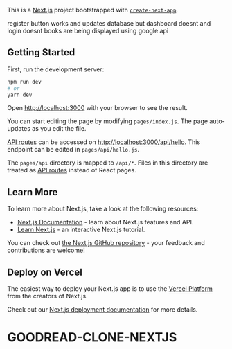 This is a [Next.js](https://nextjs.org/) project bootstrapped with [`create-next-app`](https://github.com/vercel/next.js/tree/canary/packages/create-next-app).

register button works and updates database but dashboard doesnt and login doesnt 
books are being displayed using google api 
<!-- .
├── README.md
├── next.config.js
├── package-lock.json
├── package.json
├── postcss.config.js
├── public
│   ├── favicon.ico
│   └── vercel.svg
├── src
│   ├── components
│   │   ├── Auth  # Authentication-related components
│   │   │   ├── Login.js
│   │   │   ├── Register.js
│   │   │   └── UserProfile.js
│   │   ├── BookCard
│   │   │   ├── BookCard.js
│   │   │   └── BookList.js
│   │   └── Shelf
│   │       ├── AddBook.js
│   │       ├── BookShelf.js
│   │       └── ShelfList.js
│   ├── lib
│   │   └── supabaseClient.js
│   ├── pages
│   │   ├── _app.js
│   │   ├── api
│   │   │   └── hello.js
│   │   ├── index.js  # Home page (search for books, user dashboard)
│   │   └── profile.js  # User profile page
│   ├── styles
│   │   ├── Home.module.css
│   │   └── globals.css
│   └── tailwind.config.js
└── supabase
    ├── migrations
    │   └── 20231017091500_initial_migration.sql  # Create tables
    └── seeders
        └── 20231017091600_seed_initial_data.sql  # Seed initial data -->

## Getting Started

First, run the development server:

```bash
npm run dev
# or
yarn dev
```

Open [http://localhost:3000](http://localhost:3000) with your browser to see the result.

You can start editing the page by modifying `pages/index.js`. The page auto-updates as you edit the file.

[API routes](https://nextjs.org/docs/api-routes/introduction) can be accessed on [http://localhost:3000/api/hello](http://localhost:3000/api/hello). This endpoint can be edited in `pages/api/hello.js`.

The `pages/api` directory is mapped to `/api/*`. Files in this directory are treated as [API routes](https://nextjs.org/docs/api-routes/introduction) instead of React pages.

## Learn More

To learn more about Next.js, take a look at the following resources:

- [Next.js Documentation](https://nextjs.org/docs) - learn about Next.js features and API.
- [Learn Next.js](https://nextjs.org/learn) - an interactive Next.js tutorial.

You can check out [the Next.js GitHub repository](https://github.com/vercel/next.js/) - your feedback and contributions are welcome!

## Deploy on Vercel

The easiest way to deploy your Next.js app is to use the [Vercel Platform](https://vercel.com/new?utm_medium=default-template&filter=next.js&utm_source=create-next-app&utm_campaign=create-next-app-readme) from the creators of Next.js.

Check out our [Next.js deployment documentation](https://nextjs.org/docs/deployment) for more details.
# GOODREAD-CLONE-NEXTJS
